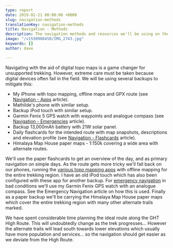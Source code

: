 ```yaml
---
type: report
date: 2019-02-21 00:00:00 +0000
slug: navigation-methods
translationKey: navigation-methods
title: Navigation - Methods
description: The navigation methods and resources we'll be using on the trek.
image: "/v1550908450/IMG_2743.jpg"
keywords: []
author: dave

---
```

Navigating with the aid of digital topo maps is a game changer for unsupported trekking. However, extreme care must be taken because digital devices often fail in the field. We will be using several backups to mitigate this:

* My iPhone with topo mapping, offline maps and GPX route (see [Navigation - Apps](/expeditions/great-himalaya-trail/navigation-apps/) article).
* Mathilde's phone with similar setup.
* Backup iPod touch with similar setup.
* Garmin Fenix 5 GPS watch with waypoints and analogue compass (see [Navigation - Emergencies](/expeditions/great-himalaya-trail/navigation-emergencies/) article).
* Backup 13,000mAh battery with 21W solar panel.
* Daily flashcards for the intended route with map snapshots, descriptions and elevation profile (see [Navigation - Flashcards](/expeditions/great-himalaya-trail/navigation-flashcards/) article).
* Himalaya Map House paper maps - 1:150k covering a wide area with alternate routes.

We'll use the paper flashcards to get an overview of the day, and as primary navigation on simple days. As the route gets more tricky we'll fall back on our phones, running the [various topo mapping apps](/expeditions/great-himalaya-trail/navigation-apps/) with offline mapping for the entire trekking region. I have an old iPod touch which has also been configured with these app for another backup. For [emergency navigation](/expeditions/great-himalaya-trail/navigation-emergencies/) in bad conditions we'll use my Garmin Fenix GPS watch with an analogue compass. See the Emergency Navigation article on how this is used. Finally as a paper backup we'll be carrying the Himalaya Map House paper maps which cover the entire trekking region with many other alternate trails marked.

We have spent considerable time planning the ideal route along the GHT High Route. This will undoubtedly change as the trek progresses... However the alternate trails will lead south towards lower elevations which usually have more population and services... so the navigation should get easier as we deviate from the High Route.
